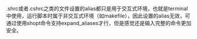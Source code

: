 .shrc或者.cshrc之类的文件设置的alias都只是用于交互式环境，也就是terminal中使用，运行脚本时属于非交互式环境（如makefile），因此设置的alias无效，可通过使用shopt命令支持expand_aliases才行，但是感觉还是输入完整的命令更加安全。
